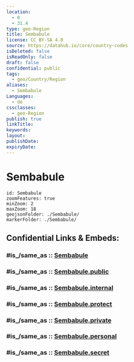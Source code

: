 ```yaml
---
location:
  - 0
  - 31.4
type: geo-Region
title: Sembabule
license: CC BY-SA 4.0
source: https://datahub.io/core/country-codes
isDeleted: false
isReadOnly: false
draft: false
confidential: public
tags:
  - geo/Country/Region
aliases:
  - Sembabule
Languages:
  - de
cssclasses:
  - geo-Region
publish: true
linkTitle:
keywords:
layout:
publishDate:
expiryDate:
---
```


# Sembabule

```leaflet
id: Sembabule
zoomFeatures: true 
minZoom: 2 
maxZoom: 18
geojsonFolder: ./Sembabule/
markerFolder: ./Sembabule/
```


## Confidential Links & Embeds: 

### #is_/same_as :: [Sembabule](/_Standards/Earth/Continent/Africa/Africa~Central/Uganda/regions~Uganda/Uganda~Central/Sembabule.md) 

### #is_/same_as :: [Sembabule.public](/_public/Earth/Continent/Africa/Africa~Central/Uganda/regions~Uganda/Uganda~Central/Sembabule.public.md) 

### #is_/same_as :: [Sembabule.internal](/_internal/Earth/Continent/Africa/Africa~Central/Uganda/regions~Uganda/Uganda~Central/Sembabule.internal.md) 

### #is_/same_as :: [Sembabule.protect](/_protect/Earth/Continent/Africa/Africa~Central/Uganda/regions~Uganda/Uganda~Central/Sembabule.protect.md) 

### #is_/same_as :: [Sembabule.private](/_private/Earth/Continent/Africa/Africa~Central/Uganda/regions~Uganda/Uganda~Central/Sembabule.private.md) 

### #is_/same_as :: [Sembabule.personal](/_personal/Earth/Continent/Africa/Africa~Central/Uganda/regions~Uganda/Uganda~Central/Sembabule.personal.md) 

### #is_/same_as :: [Sembabule.secret](/_secret/Earth/Continent/Africa/Africa~Central/Uganda/regions~Uganda/Uganda~Central/Sembabule.secret.md)

